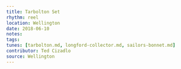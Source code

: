```yaml
---
title: Tarbolton Set
rhythm: reel
location: Wellington
date: 2018-06-10
notes:
tags:
tunes: [tarbolton.md, longford-collector.md, sailors-bonnet.md]
contributor: Ted Cizadlo
source: Wellington
---
```

